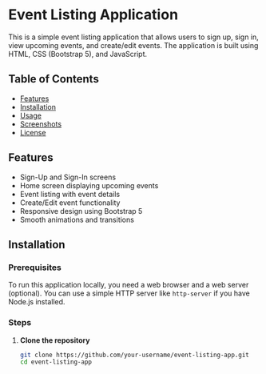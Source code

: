 # Event Listing Application

This is a simple event listing application that allows users to sign up, sign in, view upcoming events, and create/edit events. The application is built using HTML, CSS (Bootstrap 5), and JavaScript.

## Table of Contents

- [Features](#features)
- [Installation](#installation)
- [Usage](#usage)
- [Screenshots](#screenshots)
- [License](#license)

## Features

- Sign-Up and Sign-In screens
- Home screen displaying upcoming events
- Event listing with event details
- Create/Edit event functionality
- Responsive design using Bootstrap 5
- Smooth animations and transitions

## Installation

### Prerequisites

To run this application locally, you need a web browser and a web server (optional). You can use a simple HTTP server like `http-server` if you have Node.js installed.

### Steps

1. **Clone the repository**

   ```bash
   git clone https://github.com/your-username/event-listing-app.git
   cd event-listing-app
